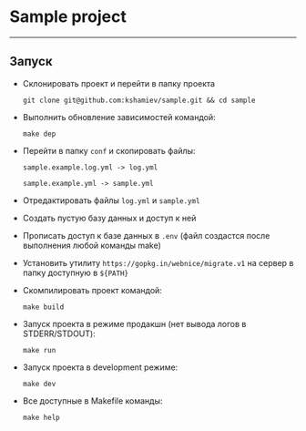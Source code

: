 # Sample project
---

## Запуск

* Склонировать проект и перейти в папку проекта

	`git clone git@github.com:kshamiev/sample.git && cd sample`

* Выполнить обновление зависимостей командой:

	`make dep`

* Перейти в папку `conf` и скопировать файлы:

	`sample.example.log.yml -> log.yml`

	`sample.example.yml -> sample.yml`

* Отредактировать файлы `log.yml` и `sample.yml`

* Создать пустую базу данных и доступ к ней

* Прописать доступ к базе данных в `.env` (файл создастся после выполнения любой команды make)

* Установить утилиту `https://gopkg.in/webnice/migrate.v1` на сервер в папку доступную в `${PATH}`

* Скомпилировать проект командой:

	`make build`

* Запуск проекта в режиме продакшн (нет вывода логов в STDERR/STDOUT):

	`make run`

* Запуск проекта в development режиме:

	`make dev`

* Все доступные в Makefile команды:

	`make help`
